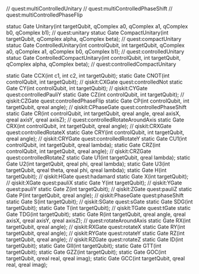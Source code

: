 // quest:multiControlledUnitary
// quest:multiControlledPhaseShift
// quest:multiControlledPhaseFlip

statuc Gate Unitary(int targetQubit, qComplex a0, qComplex a1, qComplex b0, qComplex b1); // quest:unitary
statuc Gate CompactUnitary(int targetQubit, qComplex alpha, qComplex beta); // quest:compactUnitary
statuc Gate ControlledUnitary(int controlQubit, int targetQubit, qComplex a0, qComplex a1, qComplex b0, qComplex b1); // quest:controlledUnitary
statuc Gate ControlledCompactUnitary(int controlQubit, int targetQubit, qComplex alpha, qComplex beta); // quest:controlledCompactUnitary


static Gate CCX(int c1, int c2, int targetQubit);
static Gate CNOT(int controlQubit, int targetQubit); // qiskit:CXGate quest:controlledNot
static Gate CY(int controlQubit, int targetQubit); // qiskit:CYGate quest:controlledPauliY
static Gate CZ(int controlQubit, int targetQubit); // qiskit:CZGate quest:controlledPhaseFlip
static Gate CP(int controlQubit, int targetQubit, qreal angle); // qiskit:CPhaseGate quest:controlledPhaseShift
static Gate CR(int controlQubit, int targetQubit, qreal angle, qreal axisX, qreal axisY, qreal axisZ); // quest:controlledRotateAroundAxis
static Gate CRX(int controlQubit, int targetQubit, qreal angle); // qiskit:CRXGate quest:controlledRotateX
static Gate CRY(int controlQubit, int targetQubit, qreal angle); // qiskit:CRYGate quest:controlledRotateY
static Gate CU1(int controlQubit, int targetQubit, qreal lambda);
static Gate CRZ(int controlQubit, int targetQubit, qreal angle); // qiskit:CRZGate quest:controlledRotateZ
static Gate U1(int targetQubit, qreal lambda);
static Gate U2(int targetQubit, qreal phi, qreal lambda);
static Gate U3(int targetQubit, qreal theta, qreal phi, qreal lambda);
static Gate H(int targetQubit); // qiskit:HGate quest:hadamard
static Gate X(int targetQubit); // qiskit:XGate quest:pauliX
static Gate Y(int targetQubit); // qiskit:YGate quest:pauliY
static Gate Z(int targetQubit); // qiskit:ZGate quest:pauliZ
static Gate P(int targetQubit, qreal angle); // qiskit:PhaseGate quest:phaseShift
static Gate S(int targetQubit); // qiskit:SGate quest:sGate
static Gate SDG(int targetQubit); 
static Gate T(int targetQubit); // qiskit:TGate quest:tGate
static Gate TDG(int targetQubit);
static Gate R(int targetQubit, qreal angle, qreal axisX, qreal axisY, qreal axisZ); // quest:rotateAroundAxis
static Gate RX(int targetQubit, qreal angle); // qiskit:RXGate quest:rotateX
static Gate RY(int targetQubit, qreal angle); // qiskit:RYGate quest:rotateY
static Gate RZ(int targetQubit, qreal angle); // qiskit:RZGate quest:rotateZ
static Gate ID(int targetQubit);
static Gate GII(int targetQubit);
static Gate GTT(int targetQubit);
static Gate GZZ(int targetQubit);
static Gate GOC(int targetQubit, qreal real, qreal imag);
static Gate GCC(int targetQubit, qreal real, qreal imag);